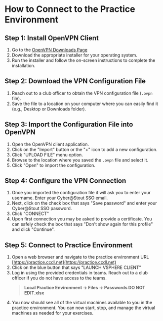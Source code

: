 # How to Connect to the Practice Environment

## Step 1: Install OpenVPN Client

1. Go to the [OpenVPN Downloads Page](https://openvpn.net/community-downloads/)
2. Download the appropriate installer for your operating system.
3. Run the installer and follow the on-screen instructions to complete the installation.

## Step 2: Download the VPN Configuration File

1. Reach out to a club officer to obtain the VPN configuration file (`.ovpn` file).
2. Save the file to a location on your computer where you can easily find it (e.g., Desktop or Downloads folder).

## Step 3: Import the Configuration File into OpenVPN

1. Open the OpenVPN client application.
2. Click on the "Import" button or the "+" icon to add a new configuration.
3. Click "UPLOAD FILE" menu option.
4. Browse to the location where you saved the `.ovpn` file and select it.
5. Click "Open" to import the configuration.

## Step 4: Configure the VPN Connection

1. Once you imported the configuration file it will ask you to enter your username. Enter your Cyber@Stout SSO email.
2. Next, click on the check box that says "Save password" and enter your Cyber@Stout SSO password.
3. Click "CONNECT"
4. Upon first connection you may be asked to provide a certificate. You can safely check the box that says "Don't show again for this profile" and click "Continue".

## Step 5: Connect to Practice Environment

1. Open a web browser and navigate to the practice environment URL [https://practice.ccdl.net](https://practice.ccdl.net)
2. Click on the blue button that says "LAUNCH VSPHERE CLIENT"
3. Log in using the provided credentials in teams. Reach out to a club officer if you do not have access to the teams.
   > **Local Practice Environment -> Files -> Passwords DO NOT EDIT.xlsx**
4. You now should see all of the virtual machines available to you in the practice environment. You can now start, stop, and manage the virtual machines as needed for your exercises.
